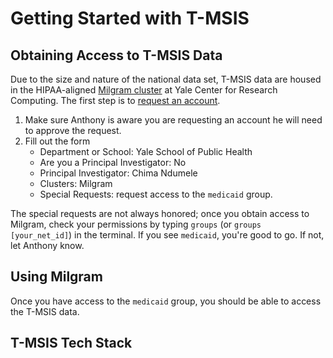 # Getting Started with T-MSIS

## Obtaining Access to T-MSIS Data
Due to the size and nature of the national data set, T-MSIS data are housed in the HIPAA-aligned [Milgram cluster](https://docs.ycrc.yale.edu/clusters/milgram/) at Yale Center for Research Computing. The first step is to [request an account](https://research.computing.yale.edu/support/hpc/account-request).

1. Make sure Anthony is aware you are requesting an account he will need to approve the request.
2. Fill out the form
	- Department or School: Yale School of Public Health
	- Are you a Principal Investigator: No
	- Principal Investigator: Chima Ndumele
	- Clusters: Milgram
	- Special Requests: request access to the `medicaid` group.

The special requests are not always honored; once you obtain access to Milgram, check your permissions by typing `groups` (or `groups [your_net_id]`) in the terminal. If you see `medicaid`, you're good to go. If not, let Anthony know.

## Using Milgram

Once you have access to the `medicaid` group, you should be able to access the T-MSIS data.

## T-MSIS Tech Stack
